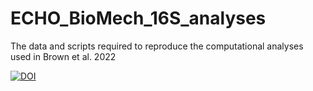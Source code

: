 # ECHO_BioMech_16S_analyses
The data and scripts required to reproduce the computational analyses used in Brown et al. 2022


[![DOI](https://zenodo.org/badge/242246946.svg)](https://zenodo.org/badge/latestdoi/242246946)
